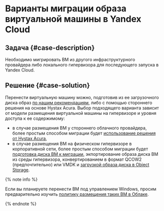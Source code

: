 # Варианты миграции образа виртуальной машины в Yandex Cloud

## Задача {#case-description}
Необходимо мигрировать ВМ из другого инфраструктурного провайдера либо локального гипервизора для последующего запуска в Yandex Cloud.

## Решение {#case-solution}
Перенести виртуальную машину можно, подготовив из ее загрузочного диска образ [по нашим рекомендациям](../../../compute/operations/image-create), либо с помощью стороннего решения на основе Hystax Acura. 
Выбор подходящего варианта зависит от модели размещения виртуальной машины на гипервизоре и уровня доступа к ее содержимому:

- в случае размещения ВМ у стороннего облачного провайдера, более простым способом миграции будет [использование решения от Hystax Acura](../../../tutorials/infrastructure-management/hystax-migration),
- в случае размещения ВМ на физическом гипервизоре в корпоративной сети, более простым способом миграции будет [подготовка диска ВМ к миграции](../../../compute/operations/image-create/custom-image), экпортирование образа диска ВМ из среды гипервизора, конвертированием в формат QCOW2 (предпочтительно) или VMDK и [загрузкой образа диска в Object Storage](../../../compute/operations/image-create/upload).

{% note info %}

Если вы планируете перенести ВМ под управлением Windows, просим предварительно изучить [политику размещения таких ВМ в Облаке](../../../microsoft/).

{% endnote %}
